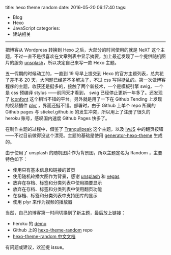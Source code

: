 title: hexo theme random
date: 2016-05-20 06:17:40
tags:
 - Blog
 - Hexo
 - JavaScript
categories:
 - 建站相关
---

把博客从 Wordpress 转换到 Hexo 之后，大部分的时间使用的就是 NeXT 这个主题，不过一直不是很喜欢在文章列表中显示摘要，加上最近发现了一个提供随机图片的服务 [unsplash](http://source.unsplash.com/)，所以决定自己来写一款 Hexo 主题。

五一假期的时候动工的，一直到 19 号早上提交到 Hexo 的官方主题列表，总共花了差不多 20 天，大问题已经差不多解决了，不过 css 写得挺乱的。第一次做博客程序的主题，收获还是挺多的，接触了两个新技术，一个是模板引擎 swig，一个是 css 预编译 stylus ——前同天才看到， swig 已经停止更新一年多了。还发现了 [iconfont](http://iconfont.cn/) 这个相当不错的平台。另外就是用了一下在 Github Tending 上发现的视频插件 [plyr](https://plyr.io/) ，界面还挺不错。部署时，由于 Github 上单个 repo 所属的 Github pages 与 stiekel.github.io 的发生冲突，所以用上了注册了很久的 heroku 账号，感叹国内速度 Github Pages 快多了。

在制作主题的过程中，借鉴了 [Tranquilpeak](https://github.com/LouisBarranqueiro/tranquilpeak-hexo-theme) 这个主题，以及 [IwJS](http://iwritejs.com/who-is-using-jquery/) 中的翻页按钮——不过目前做得没这个漂亮。主题的基础是使用 [generator-hexo-theme](https://github.com/tcrowe/generator-hexo-theme) 生成的。

由于使用了 unsplash 的随机图片作为背景图，所以主题定名为 Random ，主要特色如下：

* 使用只有基本信息和链接的首页
* 使用随机轮播大图作为背景，感谢 [unsplash](http://source.unsplash.com/) 和 [vegas](http://vegas.jaysalvat.com/)
* 放弃在存档、标签和分类列表中使用摘要显示
* 放弃在存档、标签和分类列表中使用翻页功能
* 在存档、标签和分类列表中支持图库的显示
* 使用 plyr 来作为视频的播放器

当然，自己的博客第一时间切换到了新主题，最后放上链接：

* heroku 的 [demo](hexo-theme-random.herokuapp.com) 
* Github 上的 [hexo-theme-random](https://github.com/stiekel/hexo-theme-random)  repo 
* [hexo-theme-random 中文文档](https://github.com/stiekel/hexo-theme-random/blob/master/README.CN.md)

有问题或建议，欢迎提 issue。
